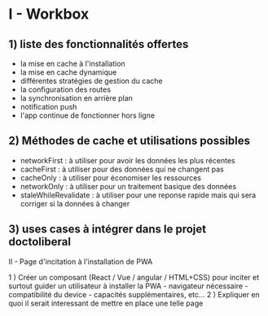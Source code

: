 # I - Workbox
 
## 1) liste des fonctionnalités offertes

 - la mise en cache à l'installation
 - la mise en cache dynamique
 - différentes stratégies de gestion du cache
 - la configuration des routes 
 - la synchronisation en arrière plan 
 - notification push
 - l'app continue de fonctionner hors ligne

## 2) Méthodes de cache et utilisations possibles

 - networkFirst : à utiliser pour avoir les données les plus récentes
 - cacheFirst : à utiliser pour des données qui ne changent pas
 - cacheOnly : à utiliser pour économiser les ressources
 - networkOnly : à utiliser pour un traitement basique des données
 - staleWhileRevalidate : à utiliser pour une reponse rapide mais qui sera corriger si la données à changer

## 3) uses cases à intégrer dans le projet doctoliberal



II - Page d'incitation à l'installation de PWA
 
1 ) Créer un composant (React / Vue / angular / HTML+CSS) pour inciter et surtout guider un utilisateur à installer la PWA
    - navigateur nécessaire
    - compatibilité du device
    - capacités supplémentaires, etc...
2 ) Expliquer en quoi il serait interessant de mettre en place une telle page